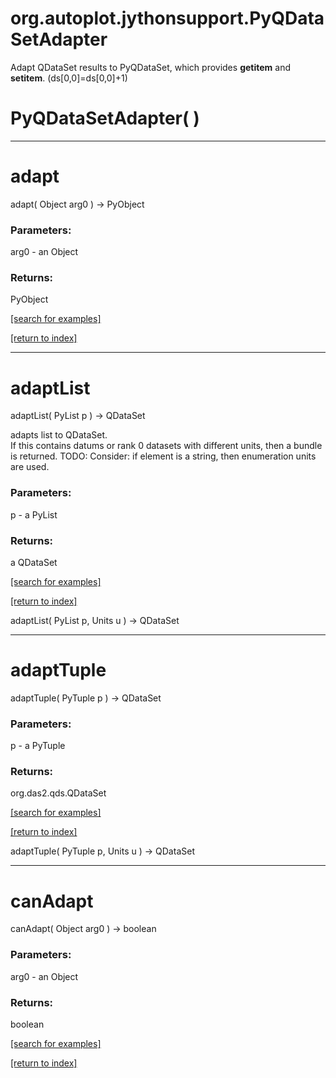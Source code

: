 # org.autoplot.jythonsupport.PyQDataSetAdapter

Adapt QDataSet results to PyQDataSet, which provides __getitem__
 and __setitem__.  (ds[0,0]=ds[0,0]+1)

# PyQDataSetAdapter( )


***
<a name="adapt"></a>
# adapt
adapt( Object arg0 ) &rarr; PyObject



### Parameters:
arg0 - an Object

### Returns:
PyObject


<a href="https://github.com/autoplot/dev/search?q=adapt&unscoped_q=adapt">[search for examples]</a>

<a href="https://github.com/autoplot/documentation/blob/master/javadoc/index-all.md">[return to index]</a>

***
<a name="adaptList"></a>
# adaptList
adaptList( PyList p ) &rarr; QDataSet

adapts list to QDataSet.  
 If this contains datums or rank 0 datasets with different units, then a bundle is returned.
 TODO: Consider: if element is a string, then enumeration units are used.

### Parameters:
p - a PyList

### Returns:
a QDataSet


<a href="https://github.com/autoplot/dev/search?q=adaptList&unscoped_q=adaptList">[search for examples]</a>

<a href="https://github.com/autoplot/documentation/blob/master/javadoc/index-all.md">[return to index]</a>

adaptList( PyList p, Units u ) &rarr; QDataSet<br>
***
<a name="adaptTuple"></a>
# adaptTuple
adaptTuple( PyTuple p ) &rarr; QDataSet



### Parameters:
p - a PyTuple

### Returns:
org.das2.qds.QDataSet


<a href="https://github.com/autoplot/dev/search?q=adaptTuple&unscoped_q=adaptTuple">[search for examples]</a>

<a href="https://github.com/autoplot/documentation/blob/master/javadoc/index-all.md">[return to index]</a>

adaptTuple( PyTuple p, Units u ) &rarr; QDataSet<br>
***
<a name="canAdapt"></a>
# canAdapt
canAdapt( Object arg0 ) &rarr; boolean



### Parameters:
arg0 - an Object

### Returns:
boolean


<a href="https://github.com/autoplot/dev/search?q=canAdapt&unscoped_q=canAdapt">[search for examples]</a>

<a href="https://github.com/autoplot/documentation/blob/master/javadoc/index-all.md">[return to index]</a>


